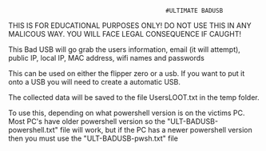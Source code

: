                                                 #ULTIMATE BADUSB

THIS IS FOR EDUCATIONAL PURPOSES ONLY! DO NOT USE THIS IN ANY MALICOUS WAY. YOU WILL FACE LEGAL CONSEQUENCE IF CAUGHT!

This Bad USB will go grab the users information, email (it will attempt), public IP, local IP, MAC address, wifi names and passwords

This can be used on either the flipper zero or a usb. If you want to put it onto a USB you will need to create a automatic USB.

The collected data will be saved to the file UsersLOOT.txt in the temp folder.

To use this, depending on what powershell version is on the victims PC. Most PC's have older powershell version so the "ULT-BADUSB-powershell.txt" file will work, but if the PC has a newer powershell version then you must use the "ULT-BADUSB-pwsh.txt" file
